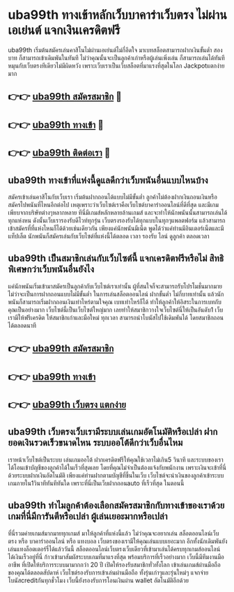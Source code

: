 # uba99th ทางเข้าหลักเว็บบาคาร่าเว็บตรง ไม่ผ่านเอเย่นต์ แจกเงินเครดิตฟรี

uba99th เริ่มต้นสมัครเล่นคาสิโนไม่ผ่านเอเย่นต์ไม่กี่อึดใจ มาเบทสล็อตสามารถฝากเงินขั้นต่ำ สองบาท ก็สามารถเข้าเดิมพันในทันที ไม่ว่าคุณนั้นจะเป็นลูกค้าเก่าหรือผู้เล่นเพิ่งเล่น ก็สามารถเล่นได้ทันที หมุนกับเว็บตรงทีเดียวไม่มีผิดหวัง เพราะเว็บเราเป็นเว็บสล็อตที่มาแรงที่สุดในโลก Jackpotแตกง่ายมาก

## 👉👉 [uba99th สมัครสมาชิก](https://bit.ly/3Ckzg5n) 🎰
## 👉👉 [uba99th ทางเข้า](https://bit.ly/3Ckzg5n) 🎰
## 👉👉 [uba99th ติดต่อเรา](https://bit.ly/3Ckzg5n) 🎰

## uba99th ทางเข้าที่แห่งนี้ดูแลดีกว่าเว็บพนันอื่นแบบไหนบ้าง
สมัครเข้าเล่นคาสิโนกับเว็บเรา เริ่มต้นฝากถอนได้แบบไม่มีขั้นต่ำ ลูกค้าไม่ต้องฝากเงินถอนเงินหรือสมัครไปพนันที่ไหนอีกต่อไป เหตุเพราะว่าเว็บไซต์เราคือเว็บไซต์บาคาร่าออนไลน์ที่ดีที่สุด และมีเกมเพียบจากบริษัทต่างๆหลากหลาย ทีนี่มีเกมส์หลักหลายล้านเกมส์ และจะทำให้นักพนันนั้นสามารถเล่นได้ทุกแห่งหน ดังนั้นเว็บเรารองรับดีไวท์ทุกรุ่น เว็บตรงรองรับได้ทุกแบบในทุกๆแพลตฟอร์ม แล้วสามารถเข้าสมัครที่ที่แห่งไหนก็ได้ด้วยเช่นเดียวกัน เพียงแค่นักพนันมีเน็ต พูดได้ว่าแค่ท่านมีอินเตอร์เน็ตและมีแท็ปเล็ต นักพนันก็สมัครเล่นกับเว็บไซต์ที่แห่งนี้ได้ตลอด เวลา รองรับ ไลน์ ดูลูกค้า ตลอดเวลา

## uba99th เป็นสมาชิกเล่นกับเว็บไซต์นี้ แจกเครดิตฟรีหรือไม่ สิทธิพิเศษกว่าเว็บพนันอื่นยังไง
แค่นักพนันเริ่มเข้ามาสมัครเป็นลูกค้ากับเว็บไซต์เราเท่านั้น ผู้ที่สนใจก็จะสามารถรับโปรโมชั่นมากมาย ไม่ว่าจะเป็นการฝากถอนแบบไม่มีขั้นต่ำ ในการเล่นสล็อตออนไลน์ ฝากขั้นต่ำ ไม่กี่บาทเท่านั้น แล้วนักพนันก็สามารถเริ่มฝากถอนเงินเท่าไหร่ตามใจคุณ เบทเท่าไหร่ก็ได้ ทำให้ลูกค้าให้อิสระในการเบทกับคุณเป็นอย่างมาก เว็บไซต์นี้เป็นเว็บไซต์ใหญ่มาก เลยทำให้สมาชิกวางใจเว็บไซต์นี่ให้เป็นอันดับ1 เว็บเรามีให้ฟรีเครดิต ให้สมาชิกเก่าและมือใหม่ ทุกเวลา สามารถนำโบนัสไปใช้เดิมพันได้ โดยสมาชิกถอนได้ตลอดนาที

## 👉👉 [uba99th สมัครสมาชิก](https://bit.ly/3Ckzg5n)
## 👉👉 [uba99th ทางเข้า](https://bit.ly/3Ckzg5n)
## 👉👉 [uba99th เว็บตรง แตกง่าย](https://bit.ly/3Ckzg5n)

## uba99th เว็บตรงเว็บเรามีระบบเล่นเกมอัตโนมัติหรือเปล่า ฝากยอดเงินรวดเร็วขนาดไหน ระบบออโต้ดีกว่าเว็บอื่นไหม
เราหน้าเว็บไซต์เป็นระบบ เล่นเกมออโต้ ฝากเครดิตฟรีให้คุณใช้เวลาไม่เกิน5 วินาที และระบบของเราได้โอนเข้าบัญชีของลูกค้าได้ในเร็วที่สุดเลย โดยที่คุณไม่จำเป็นต้องแจ้งกับพนักงาน เพราะเงินจะเข้าที่นี่ด้วยระบบฝากเงินอัตโนมัติ เพียงแค่ท่านฝากตามบัญชีที่ขึ้นในเว็บ เว็บไซต์จะนำเงินของลูกค้าเข้าระบบเกมภายใน1วินาทีทันทีทันใด เพราะที่นี่เป็นเว็บฝากถอนauto ที่เร็วที่สุด ในตอนนี้

## uba99th ทำไมลูกค้าต้องเลือกสมัครสมาชิกกับทางเข้าของเราด้วย เกมที่นี่มีการันตีหรือเปล่า ผู้เล่นเยอะมากหรือเปล่า
ที่นี่รวมค่ายเกมส์มากมายทุกเกมส์ มาให้ลูกค้าที่แห่งนี้แล้ว ไม่ว่าคุณจะอยากเล่น สล็อตออนไลน์เว็บตรง หรือ บาคาร่าออนไลน์ หรือ แทงบอล เว็บตรงของเรามีให้คุณเล่นแบบเยอะมาก อีกทั้งนักเดิมพันยังเล่นแทงล็อตเตอร์รี่ได้แล้ววันนี้ สล็อตออนไลน์เว็บตรงเว็บเดียวที่เข้ามาเล่นได้ครบทุกเกมส์ออนไลน์ ได้เงินเร็วอยู่ที่นี่ ก้าวเข้ามาสัมผัสระบบเกมที่มาแรงที่สุด พร้อมบริการที่เร็วอย่างมาก เว็บนี้มีทีมงานมืออาชีพ ที่เปิดให้บริการระบบมามากกว่า 20 ปี เปิดให้รองรับสมาชิกทั่วทั้งโลก เข้าเล่นเกมส์ผ่านมือถือของคุณได้ตลอดสัปดาห์ เว็บไซต์รองรับการเข้าเล่นผ่านมือถือ ทั้งรุ่นเก่าๆและรุ่นใหม่ๆ แจกจ่ายโบนัสcreditกันทุกชั่วโมง เว็บนี้ยังรองรับการโอนเงินผ่าน wallet อัตโนมัติอีกด้วย
